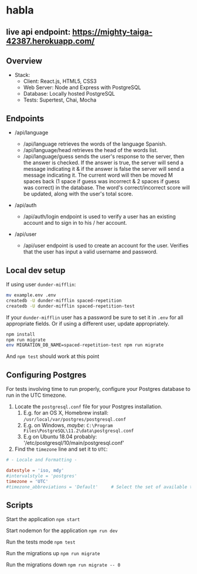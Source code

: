 # habla

## live api endpoint: https://mighty-taiga-42387.herokuapp.com/

## Overview

- Stack:
  - Client: React.js, HTML5, CSS3
  - Web Server: Node and Express with PostgreSQL 
  - Database: Locally hosted PostgreSQL 
  - Tests: Supertest, Chai, Mocha

## Endpoints
- /api/language
    - /api/language retrieves the words of the language Spanish.
    - /api/language/head retrieves the head of the words list.
    - /api/language/guess sends the user's response to the server,
    then the answer is checked. If the answer is true, the server will send a message indicating it & if the answer is false the server will send a message indicating it. The current word will then be moved M spaces back (1 space if guess was incorrect & 2 spaces if guess was correct) in the database. The word's correct/incorrect score will be updated, along with the user's total score.

- /api/auth
    - /api/auth/login endpoint is used to verify a user has an existing account and to sign in to his / her account.

- /api/user
    - /api/user endpoint is used to create an account for the user. Verifies that the user has input a valid username and password.

## Local dev setup

If using user `dunder-mifflin`:

```bash
mv example.env .env
createdb -U dunder-mifflin spaced-repetition
createdb -U dunder-mifflin spaced-repetition-test
```

If your `dunder-mifflin` user has a password be sure to set it in `.env` for all appropriate fields. Or if using a different user, update appropriately.

```bash
npm install
npm run migrate
env MIGRATION_DB_NAME=spaced-repetition-test npm run migrate
```

And `npm test` should work at this point

## Configuring Postgres

For tests involving time to run properly, configure your Postgres database to run in the UTC timezone.

1. Locate the `postgresql.conf` file for your Postgres installation.
   1. E.g. for an OS X, Homebrew install: `/usr/local/var/postgres/postgresql.conf`
   2. E.g. on Windows, _maybe_: `C:\Program Files\PostgreSQL\11.2\data\postgresql.conf`
   3. E.g  on Ubuntu 18.04 probably: '/etc/postgresql/10/main/postgresql.conf'
2. Find the `timezone` line and set it to `UTC`:

```conf
# - Locale and Formatting -

datestyle = 'iso, mdy'
#intervalstyle = 'postgres'
timezone = 'UTC'
#timezone_abbreviations = 'Default'     # Select the set of available time zone
```
## Scripts

Start the application `npm start`

Start nodemon for the application `npm run dev`

Run the tests mode `npm test`

Run the migrations up `npm run migrate`

Run the migrations down `npm run migrate -- 0`
